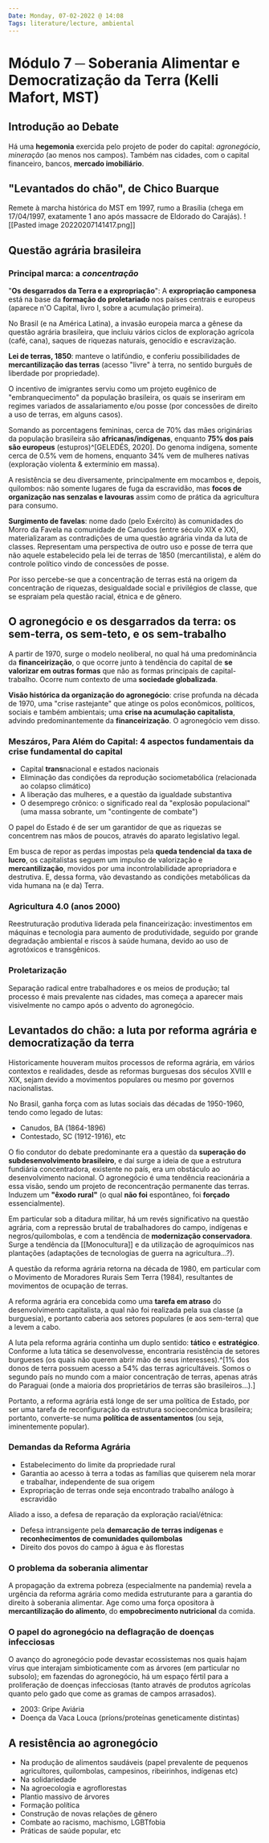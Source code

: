 ```yaml
---
Date: Monday, 07-02-2022 @ 14:08
Tags: literature/lecture, ambiental
---
```

# Módulo 7 ─ Soberania Alimentar e Democratização da Terra (Kelli Mafort, MST)
## Introdução ao Debate
Há uma **hegemonia** exercida pelo projeto de poder do capital: *agronegócio*, *mineração* (ao menos nos campos). Também nas cidades, com o capital financeiro, bancos, **mercado imobiliário**.

## "Levantados do chão", de Chico Buarque
Remete à marcha histórica do MST em 1997, rumo a Brasília (chega em 17/04/1997, exatamente 1 ano após massacre de Eldorado do Carajás). 
![[Pasted image 20220207141417.png]]

## Questão agrária brasileira
### Principal marca: a *concentração*
"**Os desgarrados da Terra e a expropriação**": A **expropriação camponesa** está na base da **formação do proletariado** nos países centrais e europeus (aparece n'O Capital, livro I, sobre a acumulação primeira). 

No Brasil (e na América Latina), a invasão europeia marca a gênese da questão agrária brasileira, que incluiu vários ciclos de exploração agrícola (café, cana), saques de riquezas naturais, genocídio e escravização. 

**Lei de terras, 1850**: manteve o latifúndio, e conferiu possibilidades de **mercantilização das terras** (acesso "livre" à terra, no sentido burguês de liberdade por propriedade). 

O incentivo de imigrantes serviu como um projeto eugênico de "embranquecimento" da população brasileira, os quais se inseriram em regimes variados de assalariamento e/ou posse (por concessões de direito a uso de terras, em alguns casos). 

Somando as porcentagens femininas, cerca de 70% das mães originárias da população brasileira são **africanas/indígenas**, enquanto **75% dos pais são europeus** (estupros)^[GELEDÉS, 2020]. Do genoma indígena, somente cerca de 0.5% vem de homens, enquanto 34% vem de mulheres nativas (exploração violenta & extermínio em massa). 

A resistência se deu diversamente, principalmente em mocambos e, depois, quilombos: não somente lugares de fuga da escravidão, mas **focos de organização nas senzalas e lavouras** assim como de prática da agricultura para consumo.

**Surgimento de favelas**: nome dado (pelo Exército) às comunidades do Morro da Favela na comunidade de Canudos (entre século XIX e XX), materializaram as contradições de uma questão agrária vinda da luta de classes. Representam uma perspectiva de outro uso e posse de terra que não aquele estabelecido pela lei de terras de 1850 (mercantilista), e além do controle político vindo de concessões de posse. 

Por isso percebe-se que a concentração de terras está na origem da concentração de riquezas, desigualdade social e privilégios de classe, que se espraiam pela questão racial, étnica e de gênero. 

## O agronegócio e os desgarrados da terra: os sem-terra, os sem-teto, e os sem-trabalho 
A partir de 1970, surge o modelo neoliberal, no qual há uma predominância da **financeirização**, o que ocorre junto à tendência do capital de **se valorizar em outras formas** que não as formas principais de capital-trabalho. Ocorre num contexto de uma **sociedade globalizada**. 

**Visão histórica da organização do agronegócio**: crise profunda na década de 1970, uma "crise rastejante" que atinge os polos econômicos, políticos, sociais e também ambientais; uma **crise na acumulação capitalista**, advindo predominantemente da **financeirização**. O agronegócio vem disso.

### Meszáros, Para Além do Capital: 4 aspectos fundamentais da crise fundamental do capital
- Capital **trans**nacional e estados nacionais
- Eliminação das condições da reprodução sociometabólica (relacionada ao colapso climático)
- A liberação das mulheres, e a questão da igualdade substantiva 
- O desemprego crônico: o significado real da "explosão populacional" (uma massa sobrante, um "contingente de combate")

O papel do Estado é de ser um garantidor de que as riquezas se concentrem nas mãos de poucos, através do aparato legislativo legal. 

Em busca de repor as perdas impostas pela **queda tendencial da taxa de lucro**, os capitalistas seguem um impulso de valorização e **mercantilização**, movidos por uma incontrolabilidade apropriadora e destrutiva. E, dessa forma, vão devastando as condições metabólicas da vida humana na (e da) Terra. 

### Agricultura 4.0 (anos 2000)
Reestruturação produtiva liderada pela financeirização: investimentos em máquinas e tecnologia para aumento de produtividade, seguido por grande degradação ambiental e riscos à saúde humana, devido ao uso de agrotóxicos e transgênicos. 

### Proletarização
Separação radical entre trabalhadores e os meios de produção; tal processo é mais prevalente nas cidades, mas começa a aparecer mais visivelmente no campo após o advento do agronegócio. 

## Levantados do chão: a luta por reforma agrária e democratização da terra
Historicamente houveram muitos processos de reforma agrária, em vários contextos e realidades, desde as reformas burguesas dos séculos XVIII e XIX, sejam devido a movimentos populares ou mesmo por governos nacionalistas. 

No Brasil, ganha força com as lutas sociais das décadas de 1950-1960, tendo como legado de lutas:
- Canudos, BA (1864-1896)
- Contestado, SC (1912-1916), etc

O fio condutor do debate predominante era a questão da **superação do subdesenvolvimento brasileiro**, e daí surge a ideia de que a estrutura fundiária concentradora, existente no país, era um obstáculo ao desenvolvimento nacional. O agronegócio é uma tendência reacionária a essa visão, sendo um projeto de reconcentração permanente das terras. Induzem um **"êxodo rural"** (o qual **não foi** espontâneo, foi **forçado** essencialmente). 

Em particular sob a ditadura militar, há um revés significativo na questão agrária, com a repressão brutal de trabalhadores do campo, indígenas e negros/quilombolas, e com a tendência de **modernização conservadora**. Surge a tendência da [[Monocultura]] e da utilização de agroquímicos nas plantações (adaptações de tecnologias de guerra na agricultura...?).

A questão da reforma agrária retorna na década de 1980, em particular com o Movimento de Moradores Rurais Sem Terra (1984), resultantes de movimentos de ocupação de terras. 

A reforma agrária era concebida como uma **tarefa em atraso** do desenvolvimento capitalista, a qual não foi realizada pela sua classe (a burguesia), e portanto caberia aos setores populares (e aos sem-terra) que a levem a cabo. 

A luta pela reforma agrária continha um duplo sentido: **tático** e **estratégico**. Conforme a luta tática se desenvolvesse, encontraria resistência de setores burgueses (os quais não querem abrir mão de seus interesses).^[1% dos donos de terra possuem acesso a 54% das terras agricultáveis. Somos o segundo país no mundo com a maior concentração de terras, apenas atrás do Paraguai (onde a maioria dos proprietários de terras são brasileiros...).] 

Portanto, a reforma agrária está longe de ser uma política de Estado, por ser uma tarefa de reconfiguração da estrutura socioeconômica brasileira; portanto, converte-se numa **política de assentamentos** (ou seja, iminentemente popular). 

### Demandas da Reforma Agrária
- Estabelecimento do limite da propriedade rural
- Garantia ao acesso à terra a todas as famílias que quiserem nela morar e trabalhar, independente de sua origem
- Expropriação de terras onde seja encontrado trabalho análogo à escravidão

Aliado a isso, a defesa de reparação da exploração racial/étnica:
- Defesa intransigente pela **demarcação de terras indígenas** e **reconhecimentos de comunidades quilombolas**
- Direito dos povos do campo à água e às florestas

### O problema da soberania alimentar
A propagação da extrema pobreza (especialmente na pandemia) revela a urgência da reforma agrária como medida estruturante para a garantia do direito à soberania alimentar.  Age como uma força opositora à **mercantilização do alimento**, do **empobrecimento nutricional** da comida. 

### O papel do agronegócio na deflagração de doenças infecciosas
O avanço do agronegócio pode devastar ecossistemas nos quais hajam vírus que interajam simbioticamente com as árvores (em particular no subsolo); em fazendas do agronegócio, há um espaço fértil para a proliferação de doenças infecciosas (tanto através de produtos agrícolas quanto pelo gado que come as gramas de campos arrasados). 
 - 2003: Gripe Aviária
 - Doença da Vaca Louca (príons/proteínas geneticamente distintas)

## A resistência ao agronegócio
- Na produção de alimentos saudáveis (papel prevalente de pequenos agricultores, quilombolas, campesinos, ribeirinhos, indígenas etc)
- Na solidariedade
- Na agroecologia e agroflorestas
- Plantio massivo de árvores
- Formação política
- Construção de novas relações de gênero
- Combate ao racismo, machismo, LGBTfobia
- Práticas de saúde popular, etc

